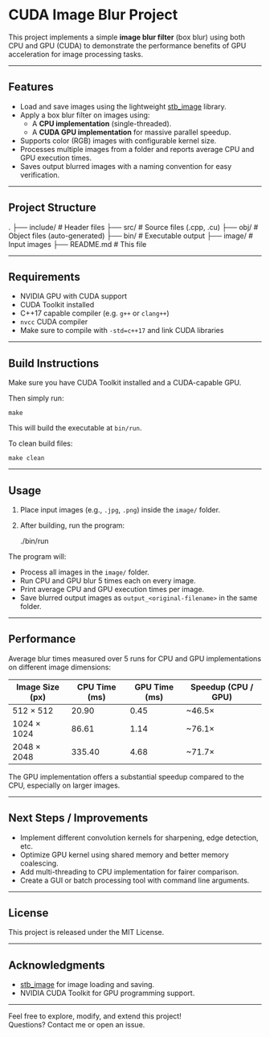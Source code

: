 # CUDA Image Blur Project

This project implements a simple **image blur filter** (box blur) using both CPU and GPU (CUDA) to demonstrate the performance benefits of GPU acceleration for image processing tasks.

---

## Features

- Load and save images using the lightweight [stb_image](https://github.com/nothings/stb) library.
- Apply a box blur filter on images using:
  - A **CPU implementation** (single-threaded).
  - A **CUDA GPU implementation** for massive parallel speedup.
- Supports color (RGB) images with configurable kernel size.
- Processes multiple images from a folder and reports average CPU and GPU execution times.
- Saves output blurred images with a naming convention for easy verification.

---

## Project Structure

.
├── include/           # Header files
├── src/               # Source files (.cpp, .cu)
├── obj/               # Object files (auto-generated)
├── bin/               # Executable output
├── image/             # Input images
├── README.md          # This file


---

## Requirements

- NVIDIA GPU with CUDA support  
- CUDA Toolkit installed  
- C++17 capable compiler (e.g. `g++` or `clang++`)  
- `nvcc` CUDA compiler  
- Make sure to compile with `-std=c++17` and link CUDA libraries  

---

## Build Instructions

Make sure you have CUDA Toolkit installed and a CUDA-capable GPU.

Then simply run:

    make

This will build the executable at `bin/run`.

To clean build files:

    make clean


---

## Usage

1. Place input images (e.g., `.jpg`, `.png`) inside the `image/` folder.  
2. After building, run the program:

    ./bin/run

The program will:

- Process all images in the `image/` folder.  
- Run CPU and GPU blur 5 times each on every image.  
- Print average CPU and GPU execution times per image.  
- Save blurred output images as `output_<original-filename>` in the same folder.

---

## Performance

Average blur times measured over 5 runs for CPU and GPU implementations on different image dimensions:

| Image Size (px) | CPU Time (ms) | GPU Time (ms) | Speedup (CPU / GPU) |
|-----------------|---------------|---------------|---------------------|
| 512 × 512       | 20.90         | 0.45          | ~46.5×              |
| 1024 × 1024     | 86.61         | 1.14          | ~76.1×              |
| 2048 × 2048     | 335.40        | 4.68          | ~71.7×              |

The GPU implementation offers a substantial speedup compared to the CPU, especially on larger images.


---

## Next Steps / Improvements

- Implement different convolution kernels for sharpening, edge detection, etc.  
- Optimize GPU kernel using shared memory and better memory coalescing.  
- Add multi-threading to CPU implementation for fairer comparison.  
- Create a GUI or batch processing tool with command line arguments.

---

## License

This project is released under the MIT License.

---

## Acknowledgments

- [stb_image](https://github.com/nothings/stb) for image loading and saving.  
- NVIDIA CUDA Toolkit for GPU programming support.

---

Feel free to explore, modify, and extend this project!  
Questions? Contact me or open an issue.
